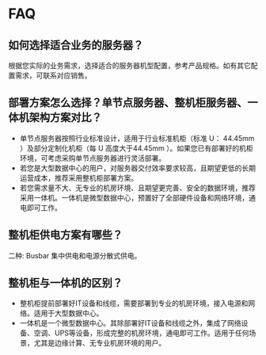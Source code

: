 # FAQ
## 如何选择适合业务的服务器？
 根据您实际的业务需求，选择适合的服务器机型配置，参考产品规格。如有其它配置需求，可联系对应销售。
 
## 部署方案怎么选择？单节点服务器、整机柜服务器、一体机架构方案对比？
 - 单节点服务器按照行业标准设计，适用于行业标准机柜（标准 U： 44.45mm ）及部分定制化机柜（每 U 高度大于44.45mm ）。如果您已有部署好的机柜环境，可考虑采购单节点服务器进行灵活部署。
 - 若您是大型数据中心的用户，对服务器交付效率要求较高，且期望更低的长期运营成本，推荐采用整机柜部署方案。
 - 若您需求量不大、无专业的机房环境、且期望更完善、安全的数据环境，推荐采用一体机。一体机是微型数据中心，预置好了全部硬件设备和网络环境，通电即可工作。
 
## 整机柜供电方案有哪些？
二种: Busbar 集中供电和电源分散式供电。

## 整机柜与一体机的区别？
- 整机柜提前部署好IT设备和线缆，需要部署到专业的机房环境，接入电源和网络。适用于大型数据中心。
- 一体机是一个微型数据中心。其除部署好IT设备和线缆之外，集成了网络设备、空调、UPS等设备，形成完整的机房环境，通电即可工作。适用于任何场景，尤其是边缘计算、无专业机房环境的用户。
